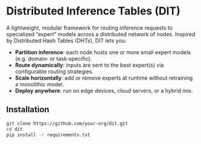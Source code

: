 # Distributed Inference Tables (DIT)

A lightweight, modular framework for routing inference requests to specialized “expert” models across a distributed network of nodes. Inspired by Distributed Hash Tables (DHTs), DIT lets you:

- **Partition inference**: each node hosts one or more small expert models (e.g. domain‑ or task‑specific).
- **Route dynamically**: inputs are sent to the best expert(s) via configurable routing strategies.
- **Scale horizontally**: add or remove experts at runtime without retraining a monolithic model.
- **Deploy anywhere**: run on edge devices, cloud servers, or a hybrid mix.


## Installation

```bash
git clone https://github.com/your-org/dit.git
cd dit
pip install -r requirements.txt
